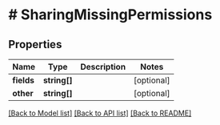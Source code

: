 # # SharingMissingPermissions

## Properties

Name | Type | Description | Notes
------------ | ------------- | ------------- | -------------
**fields** | **string[]** |  | [optional]
**other** | **string[]** |  | [optional]

[[Back to Model list]](../../README.md#models) [[Back to API list]](../../README.md#endpoints) [[Back to README]](../../README.md)
